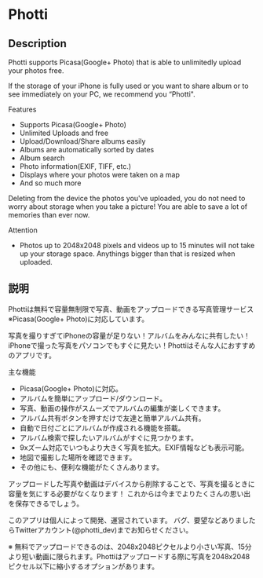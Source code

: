 # Photti


## Description

Photti supports Picasa(Google+ Photo) that is able to unlimitedly upload your photos free.

If the storage of your iPhone is fully used or you want to share album or to see immediately on your PC, we recommend you “Photti".

Features
- Supports Picasa(Google+ Photo)
- Unlimited Uploads and free
- Upload/Download/Share albums easily
- Albums are automatically sorted by dates
- Album search
- Photo information(EXIF, TIFF, etc.)
- Displays where your photos were taken on a map
- And so much more

Deleting from the device the photos you've uploaded, you do not need to worry about storage when you take a picture! You are able to save a lot of memories than ever now.


Attention
- Photos up to 2048x2048 pixels and videos up to 15 minutes will not take up your storage space. Anythings bigger than that is resized when uploaded.



## 説明
Phottiは無料で容量無制限で写真、動画をアップロードできる写真管理サービス※Picasa(Google+ Photo)に対応しています。

写真を撮りすぎてiPhoneの容量が足りない！アルバムをみんなに共有したい！iPhoneで撮った写真をパソコンでもすぐに見たい！Phottiはそんな人におすすめのアプリです。

主な機能
- Picasa(Google+ Photo)に対応。
- アルバムを簡単にアップロード/ダウンロード。
- 写真、動画の操作がスムーズでアルバムの編集が楽しくできます。
- アルバム共有ボタンを押すだけで友達と簡単アルバム共有。
- 自動で日付ごとにアルバムが作成される機能を搭載。
- アルバム検索で探したいアルバムがすぐに見つかります。
- 9xズーム対応でいつもより大きく写真を拡大。EXIF情報なども表示可能。
- 地図で撮影した場所を確認できます。
- その他にも、便利な機能がたくさんあります。

アップロードした写真や動画はデバイスから削除することで、写真を撮るときに容量を気にする必要がなくなります！
これからは今までよりたくさんの思い出を保存できるでしょう。



このアプリは個人によって開発、運営されています。
バグ、要望などありましたらTwitterアカウント(@photti_dev)までお知らせください。



※ 無料でアップロードできるのは、2048x2048ピクセルより小さい写真、15分より短い動画に限られます。Phottiはアップロードする際に写真を2048x2048ピクセル以下に縮小するオプションがあります。





